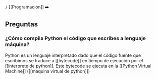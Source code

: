 ⤴️ [[Programación]] 
➡️
## Preguntas
### **¿Cómo compila Python el código que escribes a lenguaje máquina?**
Python es un lenguaje interpretado dado que el código fuente que escribimos se traduce a [[bytecode]] en tiempo de ejecución por el [[interprete de python]]. Este bytecode se ejecuta en la [[Python Virtual Machine]] ([[maquina virtual de python]])